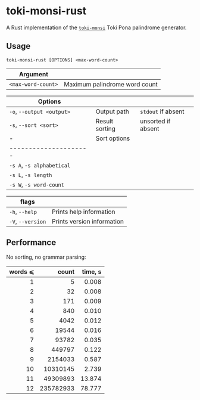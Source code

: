 # toki-monsi-rust

A Rust implementation of the [`toki-monsi`](https://github.com/formicant/toki-monsi) Toki Pona palindrome generator.


## Usage

```
toki-monsi-rust [OPTIONS] <max-word-count>
```

| Argument           |                               |
|--------------------|-------------------------------|
| `<max-word-count>` | Maximum palindrome word count |

| Options                   |                |                    |
|---------------------------|----------------|--------------------|
| `-o`, `--output <output>` | Output path    | `stdout` if absent |
| `-s`, `--sort <sort>`     | Result sorting | unsorted if absent |
- | Sort options        |
  |---------------------|
  | `-s A`, `-s alphabetical` |
  | `-s L`, `-s length`       |
  | `-s W`, `-s word-count`   |

| flags             |                            |
|-------------------|----------------------------|
| `-h`, `--help`    | Prints help information    |
| `-V`, `--version` | Prints version information |


## Performance

No sorting, no grammar parsing:

|words ⩽|     count | time, s |
|------:|----------:|--------:|
|     1 |         5 |   0.008 |
|     2 |        32 |   0.008 |
|     3 |       171 |   0.009 |
|     4 |       840 |   0.010 |
|     5 |      4042 |   0.012 |
|     6 |     19544 |   0.016 |
|     7 |     93782 |   0.035 |
|     8 |    449797 |   0.122 |
|     9 |   2154033 |   0.587 |
|    10 |  10310145 |   2.739 |
|    11 |  49309893 |  13.874 |
|    12 | 235782933 |  78.777 |

